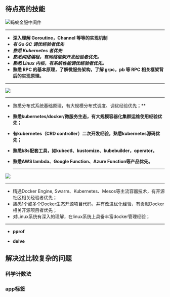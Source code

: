 ## 待点亮的技能

![蚂蚁金服中间件](F:\BaiduNetdiskDownload\简历\蚂蚁金服中间件.jpg)

------



* **深入理解 Goroutine，Channel 等等的实现机制**
* ***有 Go GC 调优经验者优先***
* ***熟悉 Kubernetes 者优先***
* ***熟悉网络编程，有网络框架开发经验者优先。***
* ***熟悉 Linux 内核，有系统性能调优经验者优先。***
* **熟悉 RPC 的基本原理，了解微服务架构，了解 grpc，pb 等 RPC 相关框架背后的实现原理。**

------





![](F:\BaiduNetdiskDownload\简历\滴滴云计算开发工程师.jpg)

------







* 熟悉分布式系统基础原理，有大规模分布式调度、调优经验优先；**

* **熟悉kubernetes/docker/微服务生态，有大规模容器化集群运维使用经验优先；**

* **有kubernetes（CRD controller）二次开发经验，熟悉kubernetes源码优先；**

* **熟悉k8s配套工具，如kubectl、kustomize、kubebuilder，operator。**

* **熟悉AWS lambda、Google Function、Azure Function等产品优先。**

  ------









![](F:\BaiduNetdiskDownload\简历\蚂蚁金服k8s开发.jpg)

------



* 精通Docker Engine, Swarm、Kubernetes、Mesos等主流容器技术，有开源社区相关经验者优先；
* 熟悉1个或多个Docker生态开源项目代码，并有改进优化经验，有贡献Docker相关开源项目者优先；
* 对Linux系统有深入的理解，在linux系统上具备丰富docker管理经验；

------



*  **pprof**

* **delve**







## 解决过比较复杂的问题

### 科学计数法

### app标签

